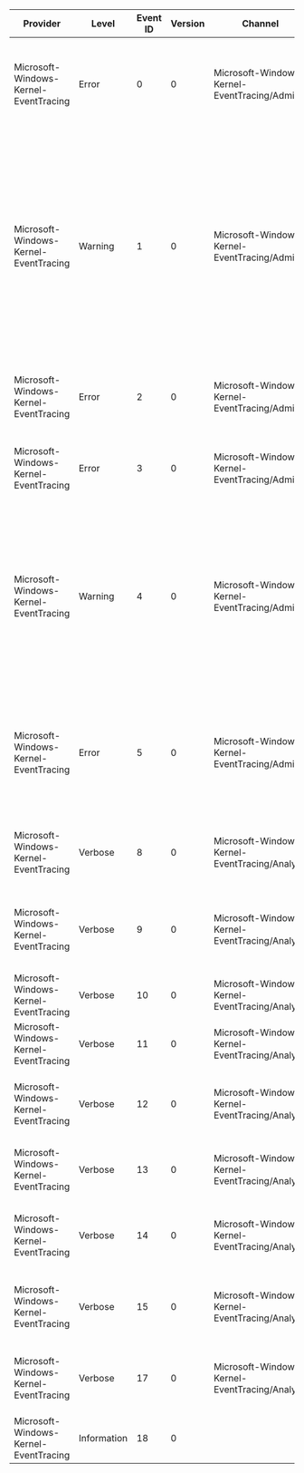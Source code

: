 Provider                               |  Level        |  Event ID  |  Version  |  Channel                                         |  Task         |  Opcode                 |  Keyword   |  Message
---------------------------------------|---------------|------------|-----------|--------------------------------------------------|---------------|-------------------------|------------|-----------------------------------------------------------------------------------------------------------------------------------------------------------------------------------------------------------------------------------------------------------------------------------------------------
Microsoft-Windows-Kernel-EventTracing  |  Error        |  0         |  0        |  Microsoft-Windows-Kernel-EventTracing/Admin     |  Logging      |  Write Buffer           |  Session   |  Session "{SessionName}" failed to write to log file "{FileName}" with the following error: {ErrorCode}
Microsoft-Windows-Kernel-EventTracing  |  Warning      |  1         |  0        |  Microsoft-Windows-Kernel-EventTracing/Admin     |  Logging      |  Write Buffer           |  Session   |  The backing-file for the real-time session "{SessionName}" has reached its maximum size. As a result; new events will not be logged to this session until space becomes available. This error is often caused by starting a trace session in real-time mode without having any real-time consumers.
Microsoft-Windows-Kernel-EventTracing  |  Error        |  2         |  0        |  Microsoft-Windows-Kernel-EventTracing/Admin     |  Session      |  Start                  |  Session   |  Session "{SessionName}" failed to start with the following error: {ErrorCode}
Microsoft-Windows-Kernel-EventTracing  |  Error        |  3         |  0        |  Microsoft-Windows-Kernel-EventTracing/Admin     |  Session      |  Stop                   |  Session   |  Session "{SessionName}" stopped due to the following error: {ErrorCode}
Microsoft-Windows-Kernel-EventTracing  |  Warning      |  4         |  0        |  Microsoft-Windows-Kernel-EventTracing/Admin     |  Logging      |  Write Buffer           |  Session   |  The maximum file size for session "{SessionName}" has been reached. As a result; events might be lost (not logged) to file "{FileName}". The maximum files size is currently set to {MaxFileSize} bytes.
Microsoft-Windows-Kernel-EventTracing  |  Error        |  5         |  0        |  Microsoft-Windows-Kernel-EventTracing/Admin     |  Logging      |  File Switch            |  Session   |  An error was encountered while tracing session "{FileName}" was switching to the "{SessionName}" event log file. Error: {ErrorCode}
Microsoft-Windows-Kernel-EventTracing  |  Verbose      |  8         |  0        |  Microsoft-Windows-Kernel-EventTracing/Analytic  |  Provider     |  Register               |  Provider  |  Provider {ProviderName} was registered with Event Tracing for Windows.
Microsoft-Windows-Kernel-EventTracing  |  Verbose      |  9         |  0        |  Microsoft-Windows-Kernel-EventTracing/Analytic  |  Provider     |  Unregister             |  Provider  |  Provider {ProviderName} was unregistered from Event Tracing for Windows.
Microsoft-Windows-Kernel-EventTracing  |  Verbose      |  10        |  0        |  Microsoft-Windows-Kernel-EventTracing/Analytic  |  Session      |  Start                  |  Session   |  Session "{SessionName}" was started.
Microsoft-Windows-Kernel-EventTracing  |  Verbose      |  11        |  0        |  Microsoft-Windows-Kernel-EventTracing/Analytic  |  Session      |  Stop                   |  Session   |  Session "{SessionName}" was stopped.
Microsoft-Windows-Kernel-EventTracing  |  Verbose      |  12        |  0        |  Microsoft-Windows-Kernel-EventTracing/Analytic  |  Session      |  Configure              |  Session   |  The configuration of session "{SessionName}" has been modified.
Microsoft-Windows-Kernel-EventTracing  |  Verbose      |  13        |  0        |  Microsoft-Windows-Kernel-EventTracing/Analytic  |  Session      |  Flush                  |  Session   |  The events from session "{SessionName}" have been flushed.
Microsoft-Windows-Kernel-EventTracing  |  Verbose      |  14        |  0        |  Microsoft-Windows-Kernel-EventTracing/Analytic  |  Provider     |  Enable                 |  Provider  |  Provider {ProviderName} has been enabled to session "{SessionName}".
Microsoft-Windows-Kernel-EventTracing  |  Verbose      |  15        |  0        |  Microsoft-Windows-Kernel-EventTracing/Analytic  |  Provider     |  Disable                |  Provider  |  Provider {ProviderName} is no longer enabled to session "{SessionName}".
Microsoft-Windows-Kernel-EventTracing  |  Verbose      |  17        |  0        |  Microsoft-Windows-Kernel-EventTracing/Analytic  |  Session      |  Configure              |  Session   |  The security descriptor for session "{SessionName}" has been updated.
Microsoft-Windows-Kernel-EventTracing  |  Information  |  18        |  0        |                                                  |  Stack Trace  |  User Mode Stack Trace  |            |